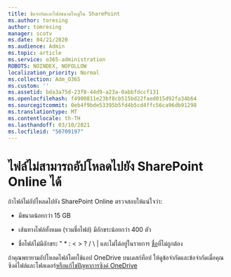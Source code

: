 ```yaml
---
title: ขีดจํากัดและไฟล์ขนาดใหญ่ใน SharePoint
ms.author: toresing
author: tomresing
manager: scotv
ms.date: 04/21/2020
ms.audience: Admin
ms.topic: article
ms.service: o365-administration
ROBOTS: NOINDEX, NOFOLLOW
localization_priority: Normal
ms.collection: Adm_O365
ms.custom: ''
ms.assetid: bda3a75d-23f8-44d9-a23a-0abbfdccf131
ms.openlocfilehash: f4900811e23bf8cb515bd22faed015d92fa34b64
ms.sourcegitcommit: 0eb4f9bde53395b5fd4b5cd4ffc56ca96db91298
ms.translationtype: MT
ms.contentlocale: th-TH
ms.lasthandoff: 03/10/2021
ms.locfileid: "50709197"
---
```

# <a name="files-that-cant-be-uploaded-to-sharepoint-online"></a>ไฟล์ไม่สามารถอัปโหลดไปยัง SharePoint Online ได้

ถ้าไฟล์ไม่อัปโหลดไปยัง SharePoint Online ตรวจสอบให้แน่ใจว่า:
  
- มีขนาดน้อยกว่า 15 GB
    
- เส้นทางไฟล์ทั้งหมด (รวมชื่อไฟล์) มีอักขระน้อยกว่า 400 ตัว
    
- ชื่อไฟล์ไม่มีอักขระ " \* : \< \> ? / \ | และไม่ได้อยู่ในรายการ [ชื่อ](https://go.microsoft.com/fwlink/?linkid=866430)ที่ไม่ถูกต้อง
    
ถ้าคุณพยายามอัปโหลดไฟล์โดยใช้แอป OneDrive บนเดสก์ท็อป ให้ดูข้อจํากัดและข้อจํากัด[](https://go.microsoft.com/fwlink/p/?LinkID=717734)เมื่อคุณซิงค์ไฟล์และโฟลเดอร์[หรือแก้ไขปัญหาการซิงค์ OneDrive](https://go.microsoft.com/fwlink/?linkid=866431)
  

